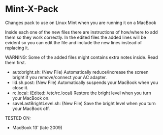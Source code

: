 # Mint-X-Pack
Changes pack to use on Linux Mint when you are running it on a MacBook

Inside each one of the new files there are instructions of how/where to add them so they work correctly. In the edited files the added lines will be evident so you can edit the file and include the new lines instead of replacing it. 

WARNING: Some of the added files might contains extra notes inside. Read them first.

- autobright.sh: (New File) Automatically reduce/increase the screen bright if you remove/connect your AC adapter.
- lid.sh.post: (New File) Automatically suspends your MacBook when you close it.
- rc.local: (Edited: /etc/rc.local) Restore the bright level when you turn your MacBook on.
- saveLastBrightLevel.sh: (New File) Save the bright level when you turn your MacBook off.

TESTED ON:
- MacBook 13' (late 2009)

